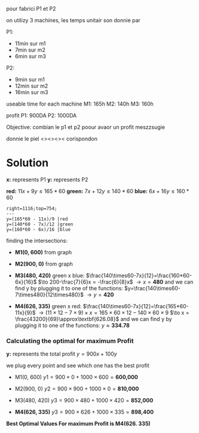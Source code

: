 
pour fabrici  P1 et P2


on utilizy 3 machines, 
les temps unitair son donnie par 

P1:
- 11min sur m1
- 7min sur m2
- 6min sur m3

P2:
- 9min sur m1
- 12min sur m2
- 16min sur m3

useable time for each machine
M1: 165h
M2: 140h
M3: 160h

profit
P1: 900DA
P2: 1000DA

Objective:
combian le p1 et p2 poour avaor un profit meszzsugie

donnie le piel <><><>< corispondon


# Solution
**x:** represents P1
**y:** represents P2

**red:** $11x + 9y \le 165*60$
**green:** $7x + 12y \le 140*60$
**blue:** $6x + 16y \le 160 * 60$

```desmos-graph
right=1116;top=754;
---
y=(165*60 - 11x)/9 |red
y=(140*60 - 7x)/12 |green
y=(160*60 - 6x)/16 |blue
```


finding the intersections:

- **M1(0, 600)**
from graph	
- **M2(900, 0)**
from graph	

- **M3(480, 420)**
green x blue:
	$\frac{140\times60-7x}{12}=\frac{160*60-6x}{16}$
	$\to 200-\frac{7}{6}x = -\frac{6}{8}x$
	$\to x=\textbf{480}$
	and we can find y by plugging it to one of the functions:
	$y=\frac{140\times60-7\times480}{12\times480}$
	$\to y = \textbf{420}$
	
- **M4(626, 335)**
green x red:
	$\frac{140\times60-7x}{12}=\frac{165*60-11x}{9}$
	$\to (11\times12- 7\times9)\times x  = 165\times60\times12-140\times60\times9$
	$\to x = \frac{43200}{69}\approx\textbf{626.08}$
	and we can find y by plugging it to one of the functions:
	$y \approx \textbf{334.78}$ 



### Calculating the optimal for maximum Profit

**y:** represents the total profit
	$y = 900x + 100y$

we plug every point and see which one has the best profit
- M1(0, 600)
	$y1=900\times0 + 1000\times600 = \textbf{600,000}$

- M2(900, 0)
	$y2=900\times900 + 1000\times0 = \textbf{810,000}$

- M3(480, 420)
	$y3=900\times480 + 1000\times420 = \textbf{852,000}$
	
- **M4(626, 335)**
	$y3=900\times626 + 1000\times335 = \textbf{898,400}$

 **Best Optimal Values For maximum Profit is M4(626. 335)**
